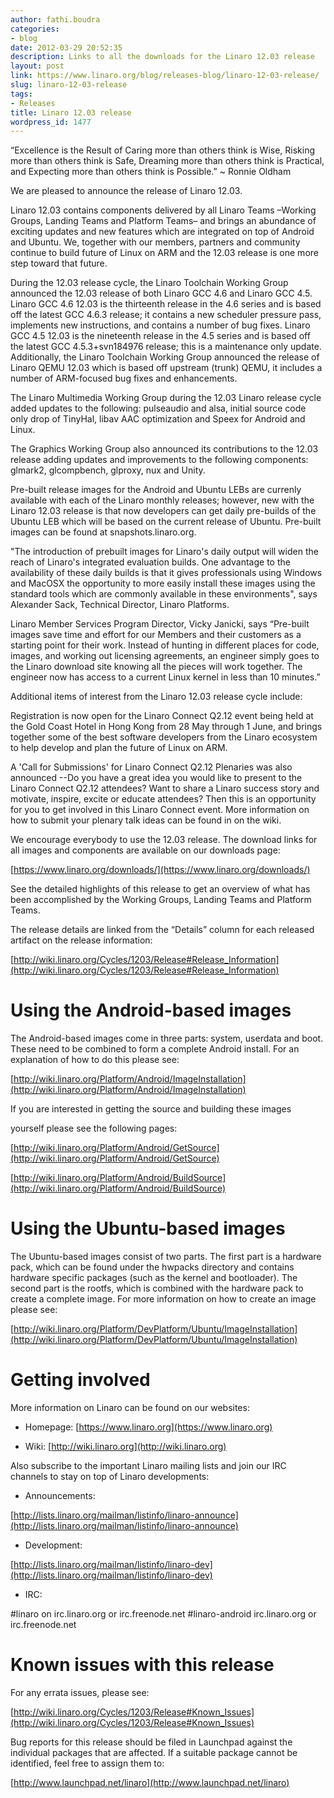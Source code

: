 ```yaml
---
author: fathi.boudra
categories:
- blog
date: 2012-03-29 20:52:35
description: Links to all the downloads for the Linaro 12.03 release
layout: post
link: https://www.linaro.org/blog/releases-blog/linaro-12-03-release/
slug: linaro-12-03-release
tags:
- Releases
title: Linaro 12.03 release
wordpress_id: 1477
---
```


“Excellence is the Result of Caring more than others think is Wise, Risking
more than others think is Safe, Dreaming more than others think is
Practical, and Expecting more than others think is Possible.”
~ Ronnie Oldham

We are pleased to announce the release of Linaro 12.03.

Linaro 12.03 contains components delivered by all Linaro Teams –Working
Groups, Landing Teams and Platform Teams– and brings an abundance of
exciting updates and new features which are integrated on top of Android
and Ubuntu.  We, together with our members, partners and community
continue to build future of Linux on ARM and the 12.03 release is one more
step toward that future.

During the 12.03 release cycle, the Linaro Toolchain Working Group
announced the 12.03 release of both Linaro GCC 4.6 and Linaro GCC 4.5.
Linaro GCC 4.6 12.03 is the thirteenth release in the 4.6 series and is
based off the latest GCC 4.6.3 release; it contains a new scheduler
pressure pass, implements new instructions, and contains a number of bug
fixes. Linaro GCC 4.5 12.03 is the nineteenth release in the 4.5 series and
is based off the latest GCC 4.5.3+svn184976 release; this is a maintenance
only update. Additionally, the Linaro Toolchain Working Group announced the
release of Linaro QEMU 12.03 which is based off upstream (trunk) QEMU,
it includes a number of ARM-focused bug fixes and enhancements.

The Linaro Multimedia Working Group during the 12.03 Linaro release cycle
added updates to the following: pulseaudio and alsa, initial source code
only drop of TinyHal, libav AAC optimization and Speex for Android and
Linux.

The Graphics Working Group also announced its contributions to the 12.03
release adding updates and improvements to the following components:
glmark2, glcompbench, glproxy, nux and Unity.

Pre-built release images for the Android and Ubuntu LEBs are currenly
available with each of the Linaro monthly releases; however, new with the
Linaro 12.03 release is that now developers can get daily pre-builds of the
Ubuntu LEB which will be based on the current release of Ubuntu.  Pre-built
images can be found at snapshots.linaro.org.

"The introduction of prebuilt images for Linaro's daily output will widen the
reach of Linaro's integrated evaluation builds. One advantage to the
availability of these daily builds is that it gives professionals using Windows
and MacOSX the opportunity to more easily install these images using the
standard tools which are commonly available in these environments",  says
Alexander Sack, Technical Director, Linaro Platforms.

Linaro Member Services Program Director, Vicky  Janicki, says “Pre-built
images save time and effort for our Members and their customers as a
starting point for their work. Instead of hunting in different places for code,
images, and working out licensing agreements, an engineer simply goes to
the Linaro download site knowing all the pieces will work together. The
engineer now has access to a current Linux kernel in less than 10 minutes.”

Additional items of interest from the Linaro 12.03 release cycle include:

Registration is now open for the Linaro Connect Q2.12 event being held at
the Gold Coast Hotel in Hong Kong from 28 May through 1 June, and
brings together some of the best software developers from the Linaro
ecosystem to help develop and plan the future of Linux on ARM.

A 'Call for Submissions' for Linaro Connect Q2.12 Plenaries was also
announced --Do you have a great idea you would like to present to the
Linaro Connect Q2.12 attendees?   Want to share a Linaro success story
and motivate, inspire, excite or educate attendees? Then this is an
opportunity for you to get involved in this Linaro Connect event. More
information on how to submit your plenary talk ideas can be found in on the
wiki.

We encourage everybody to use the 12.03 release. The download links for all
images and components are available on our downloads page:

[https://www.linaro.org/downloads/](https://www.linaro.org/downloads/)

See the detailed highlights of this release to get an overview of what has been
accomplished by the Working Groups, Landing Teams and Platform Teams.

The release details are linked from the “Details” column for each released
artifact on the release information:

[http://wiki.linaro.org/Cycles/1203/Release#Release_Information](http://wiki.linaro.org/Cycles/1203/Release#Release_Information)

Using the Android-based images
=======================

The Android-based images come in three parts: system, userdata and boot.
These need to be combined to form a complete Android install. For an
explanation of how to do this please see:

[http://wiki.linaro.org/Platform/Android/ImageInstallation](http://wiki.linaro.org/Platform/Android/ImageInstallation)

If you are interested in getting the source and building these images

yourself please see the following pages:

[http://wiki.linaro.org/Platform/Android/GetSource](http://wiki.linaro.org/Platform/Android/GetSource)

[http://wiki.linaro.org/Platform/Android/BuildSource](http://wiki.linaro.org/Platform/Android/BuildSource)

Using the Ubuntu-based images
=======================

The Ubuntu-based images consist of two parts. The first part is a hardware
pack, which can be found under the hwpacks directory and contains hardware
specific packages (such as the kernel and bootloader). The second part is
the rootfs, which is combined with the hardware pack to create a complete
image. For more information on how to create an image please see:

[http://wiki.linaro.org/Platform/DevPlatform/Ubuntu/ImageInstallation](http://wiki.linaro.org/Platform/DevPlatform/Ubuntu/ImageInstallation)

Getting involved
============

More information on Linaro can be found on our websites:




  * Homepage: [https://www.linaro.org](https://www.linaro.org)


  * Wiki: [http://wiki.linaro.org](http://wiki.linaro.org)


Also subscribe to the important Linaro mailing lists and join our IRC
channels to stay on top of Linaro developments:


  * Announcements:


[http://lists.linaro.org/mailman/listinfo/linaro-announce](http://lists.linaro.org/mailman/listinfo/linaro-announce)




  * Development:


[http://lists.linaro.org/mailman/listinfo/linaro-dev](http://lists.linaro.org/mailman/listinfo/linaro-dev)




  * IRC:


#linaro on irc.linaro.org or irc.freenode.net
#linaro-android irc.linaro.org or irc.freenode.net

Known issues with this release
======================

For any errata issues, please see:

[http://wiki.linaro.org/Cycles/1203/Release#Known_Issues](http://wiki.linaro.org/Cycles/1203/Release#Known_Issues)

Bug reports for this release should be filed in Launchpad against the
individual packages that are affected. If a suitable package cannot be
identified, feel free to assign them to:

[http://www.launchpad.net/linaro](http://www.launchpad.net/linaro)